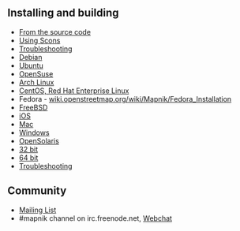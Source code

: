 

## Installing and building

- [From the source code](https://github.com/mapnik/mapnik/blob/master/INSTALL.md)
 - [Using Scons](development/scons.md)
 - [Troubleshooting](installation/troubleshooting.md)
- [Debian](installation/debian.md)
- [Ubuntu](installation/ubuntu.md)
- [OpenSuse](installation/ubuntu.md)
- [Arch Linux](installation/arch.md)
- [CentOS, Red Hat Enterprise Linux](installation/centos-rhel.md)
- Fedora - [wiki.openstreetmap.org/wiki/Mapnik/Fedora_Installation](http://wiki.openstreetmap.org/wiki/Mapnik/Fedora_Installation)
- [FreeBSD](installation/freebsd.md)
- [iOS](installation/ios.md)
- [Mac](installation/mac.md)
- [Windows](installation/windows.md)
- [OpenSolaris](installation/opensolaris.md)
 - [32 bit](installation/opensolaris-32.md)
 - [64 bit](installation/opensolaris-64.md)
 - [Troubleshooting](installation/opensolaris_troubleshooting.md)


## Community

- [Mailing List](https://groups.google.com/forum/#!forum/mapnik)
- #mapnik channel on irc.freenode.net, [Webchat](http://webchat.freenode.net/?channels=#mapnik)
